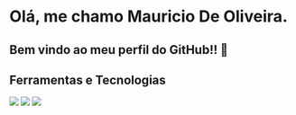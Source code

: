 # Olá, me chamo Mauricio De Oliveira. 
## Bem vindo ao meu perfil do GitHub!! 👋

            
            

            
  <h2 align="left">
  Ferramentas e Tecnologias
</h1> 


<p align="left">
            <img src="https://img.shields.io/static/v1?label=C&message=PROGRAM&color=blue&style=plastic&logo=C"/>
            <img src="https://img.shields.io/static/v1?label=GitHub&message=REMOTE SERVER&color=blue&style=plastic&logo=GitHub"/>
            <img src="https://img.shields.io/static/v1?label=LINUX&message=Linux&color=blue&style=plastic&logo=Linux"/>
                 
          
 </p> 
 <br>
<h2>        
          
          

<!--
**OliverM1981/OliverM1981** is a ✨ _special_ ✨ repository because its `README.md` (this file) appears on your GitHub profile.

Here are some ideas to get you started:

- 🔭 I’m currently working on ...
- 🌱 I’m currently learning ...
- 👯 I’m looking to collaborate on ...
- 🤔 I’m looking for help with ...
- 💬 Ask me about ...
- 📫 How to reach me: ...
- 😄 Pronouns: ...
- ⚡ Fun fact: ...
-->
